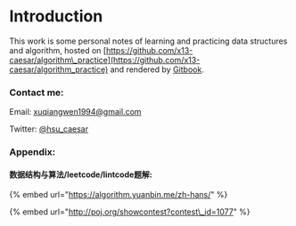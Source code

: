 # Introduction

This work is some personal notes of learning and practicing data structures and algorithm, hosted on [https://github.com/x13-caesar/algorithm\_practice](https://github.com/x13-caesar/algorithm_practice) and rendered by [Gitbook](https://xuqiangwen1994.gitbook.io/practice/).



### Contact me:

Email: [xuqiangwen1994@gmail.com](mailto:xuqiangwen1994@gmail.com)

Twitter: [@hsu\_caesar](https://twitter.com/hsu_caesar)



### Appendix:

#### 数据结构与算法/leetcode/lintcode题解:

{% embed url="https://algorithm.yuanbin.me/zh-hans/" %}

{% embed url="http://poj.org/showcontest?contest\_id=1077" %}



